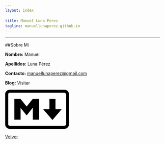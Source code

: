 ```yaml
---
layout: index

title: Manuel Luna Perez
tagline: manuellunaperez.github.io
---
```


---------------
##Sobre Mi

**Nombre:** Manuel

**Apellidos:** Luna Pérez

**Contacto:** manuellunaperez@gmail.com

**Blog:** [Visitar]

![Alt text](images/markdown.png)

[Volver]

  [Visitar]: http://manuellunaperez.wordpress.com
  [Volver]: http://manuellunaperez.github.io
